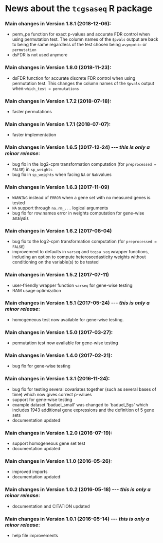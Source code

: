 # News about the `tcgsaseq` R package


### Main changes in Version 1.8.1 (2018-12-06):
* perm_pe function for exact p-values and accurate FDR control when using permutation test. 
The column names of the `$pvals` output are back to being the same regardless of the test 
chosen being `asympotic` or `permutation`
* dsFDR is not used anymore


### Main changes in Version 1.8.0 (2018-11-23):
* dsFDR function for accurate discrete FDR control when using permutation test. This 
changes the column names of the `$pvals` output when `which_test = permutations`


### Main changes in Version 1.7.2 (2018-07-18):
* faster permutations

### Main changes in Version 1.7.1 (2018-07-07):
* faster implementation

### Main changes in Version 1.6.5 (2017-12-24) --- *this is only a minor release*:
* bug fix in the log2-cpm transformation computation (for `preprocessed = FALSE`) in `sp_weights`
* bug fix in `sp_weights` when facing `NA` or `NaN`values


### Main changes in Version 1.6.3 (2017-11-09)
* `WARNING` instead of `ERROR` when a gene set with no measured genes is tested
* `NA` support through `na.rm_...` logical arguments
* bug fix for row.names error in weights computation for gene-wise analysis


### Main changes in Version 1.6.2 (2017-08-04)
* bug fix to the log2-cpm transformation computation (for `preprocessed = FALSE`)
* improvement to defaults in `varseq` and `tcgsa_seq` wrapper functions, including
 an option to compute heteroscedasticity weights without conditioning on the variable(s)
 to be tested


### Main changes in Version 1.5.2 (2017-07-11)
* user-friendly wrapper function `varseq` for gene-wise testing
* RAM usage optimization


### Main changes in Version 1.5.1 (2017-05-24) --- *this is only a minor release*:
* homogeneous test now available for gene-wise testing.


### Main changes in Version 1.5.0 (2017-03-27):
* permutation test now available for gene-wise testing


### Main changes in Version 1.4.0 (2017-02-21):
* bug fix for gene-wise testing


### Main changes in Version 1.3.1 (2016-11-24):
* bug fix for testing several covariates together (such as several bases of time) which now gives correct p-values
* support for gene-wise testing
* example dataset 'baduel_small' was changed to 'baduel_5gs' which includes 1943 additional gene expressions and the definition of 5 gene sets
* documentation updated


### Main changes in Version 1.2.0 (2016-07-19):
* support homogeneous gene set test
* documentation updated


### Main changes in Version 1.1.0 (2016-05-26):
* improved imports
* documentation updated


### Main changes in Version 1.0.2 (2016-05-18) --- *this is only a minor release*:
* documentation and CITATION updated


### Main changes in Version 1.0.1 (2016-05-14) --- *this is only a minor release*:
* help file improvements

